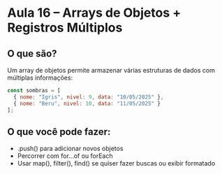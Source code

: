 # Aula 16 – Arrays de Objetos + Registros Múltiplos

## O que são?
Um array de objetos permite armazenar várias estruturas de dados com múltiplas informações:

```js
const sombras = [
  { nome: "Igris", nivel: 9, data: "10/05/2025" },
  { nome: "Beru", nivel: 10, data: "11/05/2025" }
];
```

## O que você pode fazer:
- .push() para adicionar novos objetos
- Percorrer com for...of ou forEach
- Usar map(), filter(), find() se quiser fazer buscas ou exibir formatado

